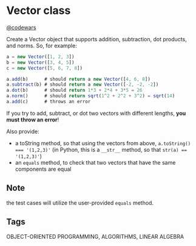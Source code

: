 # Vector class

[@codewars](https://www.codewars.com/kata/526dad7f8c0eb5c4640000a4)

Create a Vector object that supports addition, subtraction, dot products, and norms. So, for example:

```typescript
a = new Vector([1, 2, 3])
b = new Vector([3, 4, 5])
c = new Vector([5, 6, 7, 8])

a.add(b)      # should return a new Vector([4, 6, 8])
a.subtract(b) # should return a new Vector([-2, -2, -2])
a.dot(b)      # should return 1*3 + 2*4 + 3*5 = 26
a.norm()      # should return sqrt(1^2 + 2^2 + 3^2) = sqrt(14)
a.add(c)      # throws an error
```

If you try to add, subtract, or dot two vectors with different lengths, **you must throw an error**!

Also provide:

- a toString method, so that using the vectors from above, `a.toString() === '(1,2,3)'` (in Python, this is a `__str__` method, so that `str(a) == '(1,2,3)'`)
- an `equals` method, to check that two vectors that have the same components are equal

## Note

the test cases will utilize the user-provided `equals` method.

## Tags

OBJECT-ORIENTED PROGRAMMING, ALGORITHMS, LINEAR ALGEBRA
